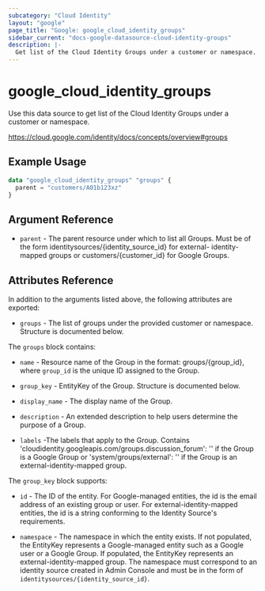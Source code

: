 ```yaml
---
subcategory: "Cloud Identity"
layout: "google"
page_title: "Google: google_cloud_identity_groups"
sidebar_current: "docs-google-datasource-cloud-identity-groups"
description: |-
  Get list of the Cloud Identity Groups under a customer or namespace.
---
```


# google_cloud_identity_groups

Use this data source to get list of the Cloud Identity Groups under a customer or namespace.

https://cloud.google.com/identity/docs/concepts/overview#groups

## Example Usage

```tf
data "google_cloud_identity_groups" "groups" {
  parent = "customers/A01b123xz"
}
```

## Argument Reference

* `parent` - The parent resource under which to list all Groups. Must be of the form identitysources/{identity_source_id} for external- identity-mapped groups or customers/{customer_id} for Google Groups.

## Attributes Reference

In addition to the arguments listed above, the following attributes are exported:

* `groups` - The list of groups under the provided customer or namespace. Structure is documented below.

The `groups` block contains:

* `name` -
  Resource name of the Group in the format: groups/{group_id}, where `group_id` is the unique ID assigned to the Group.

* `group_key` -
  EntityKey of the Group.  Structure is documented below.

* `display_name` -
  The display name of the Group.

* `description` -
  An extended description to help users determine the purpose of a Group.

* `labels` -The labels that apply to the Group.
  Contains 'cloudidentity.googleapis.com/groups.discussion_forum': '' if the Group is a Google Group or
  'system/groups/external': '' if the Group is an external-identity-mapped group.

The `group_key` block supports:

* `id` -
  The ID of the entity.
  For Google-managed entities, the id is the email address of an existing group or user.
  For external-identity-mapped entities, the id is a string conforming
  to the Identity Source's requirements.

* `namespace` -
  The namespace in which the entity exists.
  If not populated, the EntityKey represents a Google-managed entity
  such as a Google user or a Google Group.
  If populated, the EntityKey represents an external-identity-mapped group.
  The namespace must correspond to an identity source created in Admin Console
  and must be in the form of `identitysources/{identity_source_id}`.